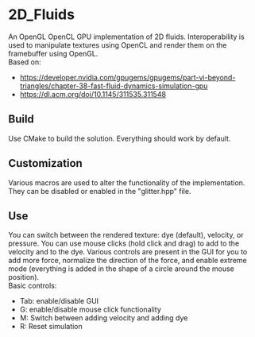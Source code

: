 # 2D_Fluids
 An OpenGL OpenCL GPU implementation of 2D fluids. Interoperability is used to manipulate textures using OpenCL and render them on the framebuffer using OpenGL.\
 Based on: 
 - https://developer.nvidia.com/gpugems/gpugems/part-vi-beyond-triangles/chapter-38-fast-fluid-dynamics-simulation-gpu
 - https://dl.acm.org/doi/10.1145/311535.311548

## Build
Use CMake to build the solution. Everything should work by default.

## Customization
Various macros are used to alter the functionality of the implementation. They can be disabled or enabled in the "glitter.hpp" file.

## Use
You can switch between the rendered texture: dye (default), velocity, or pressure. You can use mouse clicks (hold click and drag) to add to the velocity and to the dye. Various controls are present in the GUI for you to add more force, normalize the direction of the force, and enable extreme mode (everything is added in the shape of a circle around the mouse position).\
Basic controls:
- Tab: enable/disable GUI
- G: enable/disable mouse click functionality
- M: Switch between adding velocity and adding dye
- R: Reset simulation
